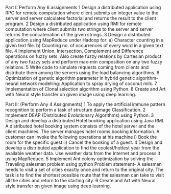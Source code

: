 Part I: Perform Any 6 assignments
1
Design a distributed application using RPC for remote computation where client submits an
integer value to the server and server calculates factorial and returns the result to the client
program.
2 Design a distributed application using RMI for remote computation where client submits two
strings to the server and server returns the concatenation of the given strings.
3 Design a distributed application using MapReduce under Hadoop for: a) Character counting in
a given text file. b) Counting no. of occurrences of every word in a given text file.
4 Implement Union, Intersection, Complement and Difference operations on fuzzy sets. Also
create fuzzy relations by Cartesian product of any two fuzzy sets and perform max-min
composition on any two fuzzy relations.
5 Write code to simulate requests coming from clients and distribute them among the servers
using the load balancing algorithms.
6 Optimization of genetic algorithm parameter in hybrid genetic algorithm-neural network
modelling: Application to spray drying of coconut milk.
7 Implementation of Clonal selection algorithm using Python.
8 Create and Art with Neural style transfer on given image using deep learning.

Part II: (Perform Any 4 Assignments)
1 To apply the artificial immune pattern recognition to perform a task of structure damage
Classification.
2 Implement DEAP (Distributed Evolutionary Algorithms) using Python.
3 Design and develop a distributed Hotel booking application using Java RMI. A distributed hotel
booking system consists of the hotel server and the client machines. The server manages hotel
rooms booking information. A customer can invoke the following operations at his machine i)
Book the room for the specific guest ii) Cancel the booking of a guest.
4 Design and develop a distributed application to find the coolest/hottest year from the available
weather data. Use weather data from the Internet and process it using MapReduce.
5 Implement Ant colony optimization by solving the Traveling salesman problem using python
Problem statement- A salesman needs to visit a set of cities exactly once and return to the original
city. The task is to find the shortest possible route that the salesman can take to visit all the cities
and return to the starting city.
6 Create and Art with Neural style transfer on given image using deep learning.
